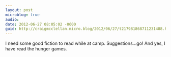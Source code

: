 ```yaml
---
layout: post
microblog: true
audio: 
date: 2012-06-27 08:05:02 -0600
guid: http://craigmcclellan.micro.blog/2012/06/27/t217981868711231488.html
---
```

I need some good fiction to read while at camp. Suggestions…go! And yes, I have read the hunger games.
